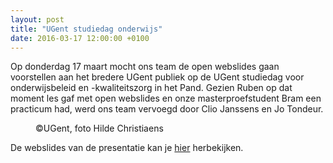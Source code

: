 ```yaml
---
layout: post
title: "UGent studiedag onderwijs"
date: 2016-03-17 12:00:00 +0100
---
```

Op donderdag 17 maart mocht ons team de open webslides gaan voorstellen aan het bredere UGent publiek op de UGent studiedag voor onderwijsbeleid en -kwaliteitszorg in het Pand. 
Gezien Ruben op dat moment les gaf met open webslides en onze masterproefstudent Bram een practicum had, 
werd ons team vervoegd door Clio Janssens en Jo Tondeur.

<figure>
  <img src="http://www.beeldbank.ugent.be/files/photos/.61972/h1600q85_Z2016_046_055.jpg" alt="">
  <figcaption>
    ©UGent, foto Hilde Christiaens
  </figcaption>
</figure>

De webslides van de presentatie kan je [hier](http://estherdeloof.github.io/March17/#) herbekijken.